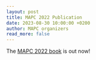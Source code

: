 ```yaml
---
layout: post
title: MAPC 2022 Publication
date: 2023-08-30 10:00:00 +0200
author: MAPC organizers
read_more: false
---
```


The [MAPC 2022 book](2022/#publication) is out now!
